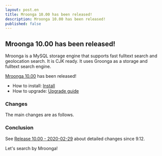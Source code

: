 ```yaml
---
layout: post.en
title: Mroonga 10.00 has been released!
description: Mroonga 10.00 has been released!
published: false
---
```


## Mroonga 10.00 has been released!

Mroonga is a MySQL storage engine that supports fast fulltext search
and geolocation search. It is CJK ready. It uses Groonga as a storage
and fulltext search engine.

[Mroonga 10.00](/docs/news.html#release-10-00) has been released!

* How to install: [Install](/docs/install.html)
* How to upgrade: [Upgrade guide](/docs/upgrade.html)

### Changes

The main changes are as follows.

### Conclusion

See [Release 10.00 - 2020-02-29](/docs/news.html#release-10-00) about detailed changes since 9.12.

Let's search by Mroonga!
